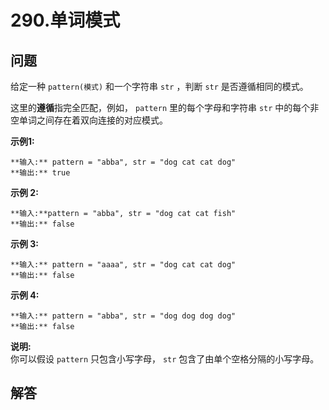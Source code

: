 # 290.单词模式

## 问题

给定一种 `pattern(模式)` 和一个字符串 `str` ，判断 `str` 是否遵循相同的模式。

这里的**遵循**指完全匹配，例如， `pattern` 里的每个字母和字符串 `str` 中的每个非空单词之间存在着双向连接的对应模式。

**示例1:**

```
**输入:** pattern = "abba", str = "dog cat cat dog"
**输出:** true
```

**示例 2:**

```
**输入:**pattern = "abba", str = "dog cat cat fish"
**输出:** false
```

**示例 3:**

```
**输入:** pattern = "aaaa", str = "dog cat cat dog"
**输出:** false
```

**示例 4:**

```
**输入:** pattern = "abba", str = "dog dog dog dog"
**输出:** false
```

**说明:**  
你可以假设 `pattern` 只包含小写字母， `str` 包含了由单个空格分隔的小写字母。



## 解答

